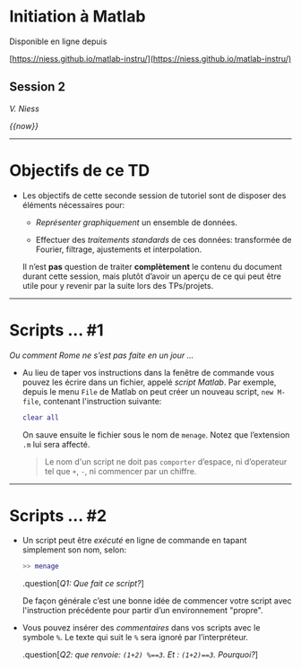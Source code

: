 # Initiation à Matlab

Disponible en ligne depuis

[https://niess.github.io/matlab-instru/](https://niess.github.io/matlab-instru/)

## Session 2

_V. Niess_

_{{now}}_

---

# Objectifs de ce TD

* Les objectifs de cette seconde session de tutoriel sont de disposer des
  éléments nécessaires pour:

  * _Représenter graphiquement_ un ensemble de données.

  * Effectuer des _traitements standards_ de ces données: transformée de
    Fourier, filtrage, ajustements et interpolation.

  Il n’est __pas__ question de traiter __complètement__ le contenu du document
  durant cette session, mais plutôt d’avoir un aperçu de ce qui peut être utile
  pour y revenir par la suite lors des TPs/projets.

---

# Scripts ... #1

_Ou comment Rome ne s’est pas faite en un jour ..._

* Au lieu de taper vos instructions dans la fenêtre de commande vous pouvez les
  écrire dans un fichier, appelé _script Matlab_. Par exemple, depuis le menu
  `File` de Matlab on peut créer un nouveau script, `new M-file`, contenant
  l'instruction suivante:
  ```matlab
  clear all
  ```
  On sauve ensuite le fichier sous le nom de `menage`. Notez que l’extension
  `.m` lui sera affecté.

  > Le nom d'un script ne doit pas `comporter` d’espace, ni d’operateur tel
  > que `+`, `-`, ni commencer par un chiffre.

---

# Scripts ... #2

* Un script peut être _exécuté_ en ligne de commande en tapant simplement son
  nom, selon:
  ```matlab
  >> menage
  ```
  .question[_Q1: Que fait ce script?_]

  De façon générale c’est une bonne idée de commencer votre script avec
  l'instruction précédente pour partir d’un environnement "propre".

* Vous pouvez insérer des _commentaires_ dans vos scripts avec le symbole `%`.
  Le texte qui suit le `%` sera ignoré par l’interpréteur.

  .question[_Q2: que renvoie: `(1+2) %==3`. Et : `(1+2)==3`. Pourquoi?_]
